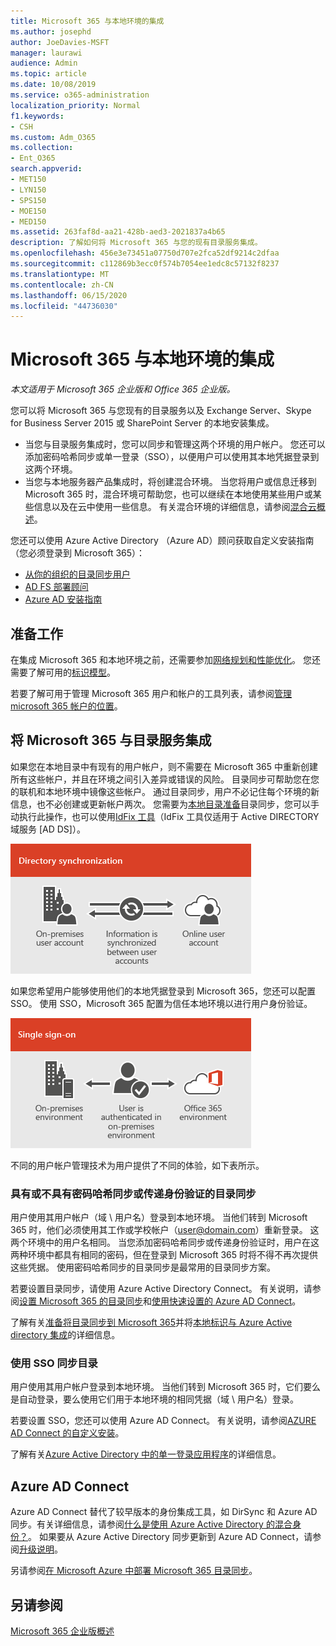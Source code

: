 ```yaml
---
title: Microsoft 365 与本地环境的集成
ms.author: josephd
author: JoeDavies-MSFT
manager: laurawi
audience: Admin
ms.topic: article
ms.date: 10/08/2019
ms.service: o365-administration
localization_priority: Normal
f1.keywords:
- CSH
ms.custom: Adm_O365
ms.collection:
- Ent_O365
search.appverid:
- MET150
- LYN150
- SPS150
- MOE150
- MED150
ms.assetid: 263faf8d-aa21-428b-aed3-2021837a4b65
description: 了解如何将 Microsoft 365 与您的现有目录服务集成。
ms.openlocfilehash: 456e3e73451a07750d707e2fca52df9214c2dfaa
ms.sourcegitcommit: c112869b3ecc0f574b7054ee1edc8c57132f8237
ms.translationtype: MT
ms.contentlocale: zh-CN
ms.lasthandoff: 06/15/2020
ms.locfileid: "44736030"
---
```

# <a name="microsoft-365-integration-with-on-premises-environments"></a>Microsoft 365 与本地环境的集成

*本文适用于 Microsoft 365 企业版和 Office 365 企业版。*

您可以将 Microsoft 365 与您现有的目录服务以及 Exchange Server、Skype for Business Server 2015 或 SharePoint Server 的本地安装集成。
  
 - 当您与目录服务集成时，您可以同步和管理这两个环境的用户帐户。 您还可以添加密码哈希同步或单一登录（SSO），以便用户可以使用其本地凭据登录到这两个环境。
 - 当您与本地服务器产品集成时，将创建混合环境。 当您将用户或信息迁移到 Microsoft 365 时，混合环境可帮助您，也可以继续在本地使用某些用户或某些信息以及在云中使用一些信息。 有关混合环境的详细信息，请参阅[混合云概述](https://docs.microsoft.com/Office365/Enterprise/hybrid-cloud-overview)。

您还可以使用 Azure Active Directory （Azure AD）顾问获取自定义安装指南（您必须登录到 Microsoft 365）：

- [从你的组织的目录同步用户](https://aka.ms/aadconnectpwsync)
- [AD FS 部署顾问](https://aka.ms/adfsguidance)
- [Azure AD 安装指南](https://aka.ms/aadpguidance)
   
## <a name="before-you-begin"></a>准备工作

在集成 Microsoft 365 和本地环境之前，还需要参加[网络规划和性能优化](network-planning-and-performance.md)。 您还需要了解可用的[标识模型](about-office-365-identity.md)。 

若要了解可用于管理 Microsoft 365 用户和帐户的工具列表，请参阅[管理 microsoft 365 帐户的位置](manage-office-365-accounts.md)。 
  
## <a name="integrate-microsoft-365-with-directory-services"></a>将 Microsoft 365 与目录服务集成
如果您在本地目录中有现有的用户帐户，则不需要在 Microsoft 365 中重新创建所有这些帐户，并且在环境之间引入差异或错误的风险。 目录同步可帮助您在您的联机和本地环境中镜像这些帐户。 通过目录同步，用户不必记住每个环境的新信息，也不必创建或更新帐户两次。 您需要为[本地目录准备](prepare-for-directory-synchronization.md)目录同步，您可以手动执行此操作，也可以使用[IdFix 工具](install-and-run-idfix.md)（IdFix 工具仅适用于 Active DIRECTORY 域服务 [AD DS]）。 
  
![使用目录同步将本地和联机用户帐户信息保持同步](media/a64af0d0-9be6-46b1-8727-277e683abf5e.png)
  
如果您希望用户能够使用他们的本地凭据登录到 Microsoft 365，您还可以配置 SSO。 使用 SSO，Microsoft 365 配置为信任本地环境以进行用户身份验证。
  
![使用单一登录，在本地和联机环境中都可以使用相同的帐户。](media/d76235f2-8a53-405e-b8ef-dfa4cfc208b8.png)
  
不同的用户帐户管理技术为用户提供了不同的体验，如下表所示。
 
### <a name="directory-synchronization-with-or-without-password-hash-synchronization-or-pass-through-authentication"></a>具有或不具有密码哈希同步或传递身份验证的目录同步

用户使用其用户帐户（域 \ 用户名）登录到本地环境。 当他们转到 Microsoft 365 时，他们必须使用其工作或学校帐户（user@domain.com）重新登录。 这两个环境中的用户名相同。 当您添加密码哈希同步或传递身份验证时，用户在这两种环境中都具有相同的密码，但在登录到 Microsoft 365 时将不得不再次提供这些凭据。 使用密码哈希同步的目录同步是最常用的目录同步方案。

若要设置目录同步，请使用 Azure Active Directory Connect。 有关说明，请参阅[设置 Microsoft 365 的目录同步](set-up-directory-synchronization.md)和[使用快速设置的 Azure AD Connect](https://go.microsoft.com/fwlink/p/?LinkId=698537)。

了解有关[准备将目录同步到 Microsoft 365](prepare-for-directory-synchronization.md)并将[本地标识与 Azure Active directory 集成](https://go.microsoft.com/fwlink/?LinkId=518101)的详细信息。

### <a name="directory-synchronization-with-sso"></a>使用 SSO 同步目录

用户使用其用户帐户登录到本地环境。 当他们转到 Microsoft 365 时，它们要么是自动登录，要么使用它们用于本地环境的相同凭据（域 \ 用户名）登录。

若要设置 SSO，您还可以使用 Azure AD Connect。 有关说明，请参阅[AZURE AD Connect 的自定义安装](https://go.microsoft.com/fwlink/p/?LinkID=698430)。

了解有关[Azure Active Directory 中的单一登录应用程序](https://go.microsoft.com/fwlink/p/?LinkId=698604)的详细信息。

## <a name="azure-ad-connect"></a>Azure AD Connect

Azure AD Connect 替代了较早版本的身份集成工具，如 DirSync 和 Azure AD 同步。有关详细信息，请参阅[什么是使用 Azure Active Directory 的混合身份？](https://go.microsoft.com/fwlink/p/?LinkId=527969)。 如果要从 Azure Active Directory 同步更新到 Azure AD Connect，请参阅[升级说明](https://go.microsoft.com/fwlink/p/?LinkId=733240)。 

另请参阅[在 Microsoft Azure 中部署 Microsoft 365 目录同步](https://go.microsoft.com/fwlink/?LinkId=517887)。

## <a name="see-also"></a>另请参阅

[Microsoft 365 企业版概述](https://docs.microsoft.com/microsoft-365/enterprise/microsoft-365-overview)
